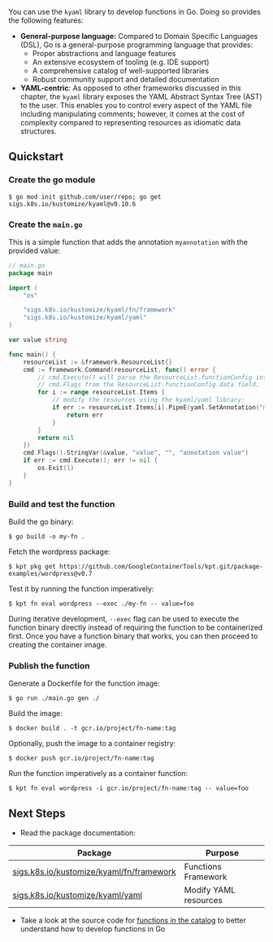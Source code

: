 You can use the `kyaml` library to develop functions in Go. Doing so provides
the following features:

- **General-purpose language:** Compared to Domain Specific Languages (DSL), Go
  is a general-purpose programming language that provides:
  - Proper abstractions and language features
  - An extensive ecosystem of tooling (e.g. IDE support)
  - A comprehensive catalog of well-supported libraries
  - Robust community support and detailed documentation
- **YAML-centric**: As opposed to other frameworks discussed in this chapter,
  the `kyaml` library exposes the YAML Abstract Syntax Tree (AST) to the user.
  This enables you to control every aspect of the YAML file including
  manipulating comments; however, it comes at the cost of complexity compared to
  representing resources as idiomatic data structures.

## Quickstart

### Create the go module

```shell
$ go mod init github.com/user/repo; go get sigs.k8s.io/kustomize/kyaml@v0.10.6
```

### Create the `main.go`

This is a simple function that adds the annotation `myannotation` with the
provided value:

```go
// main.go
package main

import (
	"os"

	"sigs.k8s.io/kustomize/kyaml/fn/framework"
	"sigs.k8s.io/kustomize/kyaml/yaml"
)

var value string

func main() {
	resourceList := &framework.ResourceList{}
	cmd := framework.Command(resourceList, func() error {
		// cmd.Execute() will parse the ResourceList.functionConfig into
		// cmd.Flags from the ResourceList.functionConfig.data field.
		for i := range resourceList.Items {
			// modify the resources using the kyaml/yaml library:
			if err := resourceList.Items[i].PipeE(yaml.SetAnnotation("myannotation", value)); err != nil {
				return err
			}
		}
		return nil
	})
	cmd.Flags().StringVar(&value, "value", "", "annotation value")
	if err := cmd.Execute(); err != nil {
		os.Exit(1)
	}
}
```

### Build and test the function

Build the go binary:

```shell
$ go build -o my-fn .
```

Fetch the wordpress package:

```shell
$ kpt pkg get https://github.com/GoogleContainerTools/kpt.git/package-examples/wordpress@v0.7
```

Test it by running the function imperatively:

```shell
$ kpt fn eval wordpress --exec ./my-fn -- value=foo
```

During iterative development, `--exec` flag can be used to execute the
function binary directly instead of requiring the function to be containerized
first. Once you have a function binary that works, you can then proceed to
creating the container image.

### Publish the function

Generate a Dockerfile for the function image:

```shell
$ go run ./main.go gen ./
```

Build the image:

```shell
$ docker build . -t gcr.io/project/fn-name:tag
```

Optionally, push the image to a container registry:

```shell
$ docker push gcr.io/project/fn-name:tag
```

Run the function imperatively as a container function:

```shell
$ kpt fn eval wordpress -i gcr.io/project/fn-name:tag -- value=foo
```

## Next Steps

- Read the package documentation:

| Package                                    | Purpose               |
| ------------------------------------------ | --------------------- |
| [sigs.k8s.io/kustomize/kyaml/fn/framework] | Functions Framework   |
| [sigs.k8s.io/kustomize/kyaml/yaml]         | Modify YAML resources |

- Take a look at the source code for [functions in the catalog] to better
  understand how to develop functions in Go

[sigs.k8s.io/kustomize/kyaml/fn/framework]: https://pkg.go.dev/sigs.k8s.io/kustomize/kyaml@v0.10.16/fn/framework#pkg-index
[sigs.k8s.io/kustomize/kyaml/yaml]: https://pkg.go.dev/sigs.k8s.io/kustomize/kyaml@v0.10.16/yaml
[functions in the catalog]: https://github.com/GoogleContainerTools/kpt-functions-catalog/tree/master/functions/go
